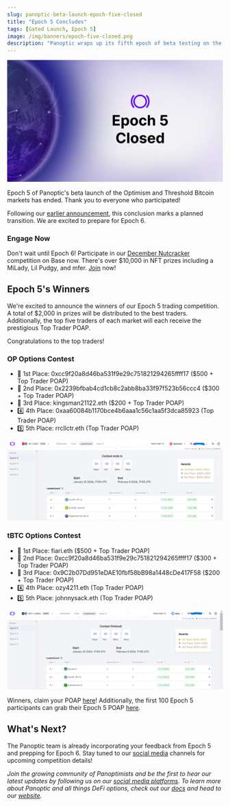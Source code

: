 ```yaml
---
slug: panoptic-beta-launch-epoch-five-closed
title: "Epoch 5 Concludes"
tags: [Gated Launch, Epoch 5]
image: /img/banners/epoch-five-closed.png
description: "Panoptic wraps up its fifth epoch of beta testing on the Optimism and Threshold Bitcoin markets. Here's the winners."
---
```


![](./epoch-five-closed.png)

Epoch 5 of Panoptic's beta launch of the Optimism and Threshold Bitcoin markets has ended. Thank you to everyone who participated!

Following our [earlier announcement](https://panoptic.xyz/blog/panoptic-beta-launch-epoch-five), this conclusion marks a planned transition. We are excited to prepare for Epoch 6.

### Engage Now

Don't wait until Epoch 6! Participate in our [December Nutcracker](https://panoptic.xyz/blog/panoptic-demo-launch) competition on Base now. There's over $10,000 in NFT prizes including a MiLady, Lil Pudgy, and mfer. [Join](https://beta.panoptic.xyz) now!

## Epoch 5's Winners

We're excited to announce the winners of our Epoch 5 trading competition. A total of $2,000 in prizes will be distributed to the best traders. Additionally, the top five traders of each market will each receive the prestigious Top Trader POAP.

Congratulations to the top traders!

### OP Options Contest
-   🥇 1st Place: 0xcc9f20a8d46ba531f9e29c751821294265ffff17 ($500 + Top Trader POAP)
-   🥈 2nd Place: 0x2239bfbab4cd1cb8c2abb8ba33f97f523b56ccc4 ($300 + Top Trader POAP)
-   🥉 3rd Place: kingsman21122.eth ($200 + Top Trader POAP)
-   4️⃣ 4th Place: 0xaa60084b1170bce4b6aaa1c56c1aa5f3dca85923 (Top Trader POAP)
-   5️⃣ 5th Place: rrcllctr.eth (Top Trader POAP)

![](./leaderboard-op.png)

### tBTC Options Contest
-   🥇 1st Place: fiari.eth ($500 + Top Trader POAP)
-   🥈 2nd Place: 0xcc9f20a8d46ba531f9e29c751821294265ffff17 ($300 + Top Trader POAP)
-   🥉 3rd Place: 0x9C2b07Dd951eDAE10fbf58bB98a1448cDe417F58 ($200 + Top Trader POAP)
-   4️⃣ 4th Place: ozy4211.eth (Top Trader POAP)
-   5️⃣ 5th Place: johnnysack.eth (Top Trader POAP)

![](./leaderboard-tbtc.png)

Winners, claim your POAP [here](https://poap.delivery/panoptic-epoch-5-top-trader)! Additionally, the first 100 Epoch 5 participants can grab their Epoch 5 POAP [here](https://poap.delivery/panoptic-epoch-5). 
 

## What's Next?
The Panoptic team is already incorporating your feedback from Epoch 5 and prepping for Epoch 6. Stay tuned to our [social media](https://linktr.ee/panopticxyz) channels for upcoming competition details!

_Join the growing community of Panoptimists and be the first to hear our latest updates by following us on our [social media platforms](https://links.panoptic.xyz/all). To learn more about Panoptic and all things DeFi options, check out our [docs](https://panoptic.xyz/docs/intro) and head to our [website](https://panoptic.xyz/)._
